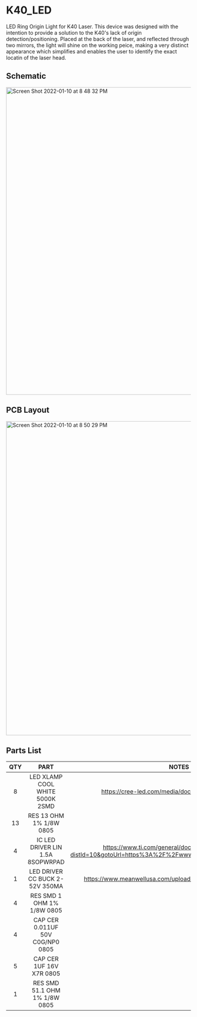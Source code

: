 
# K40_LED
LED Ring Origin Light for K40 Laser.
This device was designed with the intention to provide a solution to the K40's lack of origin detection/positioning.
Placed at the back of the laser, and reflected through two mirrors, the light will shine on the working peice, making a very distinct appearance which simplifies and enables the user to identify the exact locatin of the laser head.

## Schematic
<img width="838" alt="Screen Shot 2022-01-10 at 8 48 32 PM" src="https://user-images.githubusercontent.com/75147239/148867185-e482ddc4-6f64-4e4b-98b2-358572556089.png">

## PCB Layout
<img width="856" alt="Screen Shot 2022-01-10 at 8 50 29 PM" src="https://user-images.githubusercontent.com/75147239/148867457-a01c4ecb-48a6-4dc1-a23f-5c861dd31c38.png">


## Parts List
| QTY | PART | NOTES |
|:---:|:----:|:-----:|
|8|LED XLAMP COOL WHITE 5000K 2SMD|https://cree-led.com/media/documents/XLampMX3.pdf|
|13|RES 13 OHM 1% 1/8W 0805||
|4|IC LED DRIVER LIN 1.5A 8SOPWRPAD|https://www.ti.com/general/docs/suppproductinfo.tsp?distId=10&gotoUrl=https%3A%2F%2Fwww.ti.com%2Flit%2Fgpn%2Flm3466|
|1|LED DRIVER CC BUCK 2-52V 350MA|https://www.meanwellusa.com/upload/pdf/LDD-H/LDD-H-spec.pdf|
|4|RES SMD 1 OHM 1% 1/8W 0805||
|4|CAP CER 0.011UF 50V C0G/NP0 0805	||
|5|CAP CER 1UF 16V X7R 0805||
|1|RES SMD 51.1 OHM 1% 1/8W 0805||

